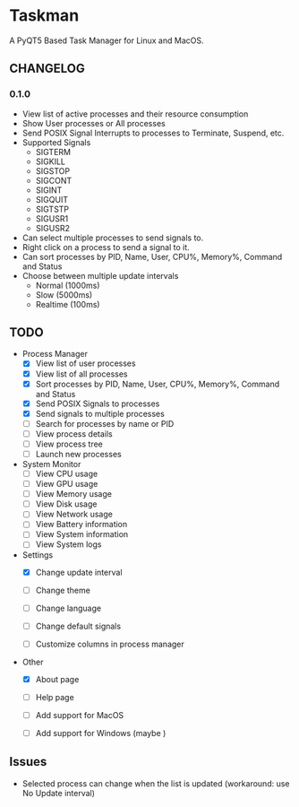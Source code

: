 # Taskman
A PyQT5 Based Task Manager for Linux and MacOS.

## CHANGELOG

### 0.1.0
- View list of active processes and their resource consumption
- Show User processes or All processes
- Send POSIX Signal Interrupts to processes to Terminate, Suspend, etc.
- Supported Signals
  - SIGTERM
  - SIGKILL
  - SIGSTOP
  - SIGCONT
  - SIGINT
  - SIGQUIT
  - SIGTSTP
  - SIGUSR1
  - SIGUSR2
- Can select multiple processes to send signals to.
- Right click on a process to send a signal to it.
- Can sort processes by PID, Name, User, CPU%, Memory%, Command and Status
- Choose between multiple update intervals
  - Normal (1000ms)
  - Slow (5000ms)
  - Realtime (100ms)

## TODO
- Process Manager
  - [X] View list of user processes
  - [X] View list of all processes
  - [X] Sort processes by PID, Name, User, CPU%, Memory%, Command and Status
  - [X] Send POSIX Signals to processes
  - [X] Send signals to multiple processes
  - [ ] Search for processes by name or PID
  - [ ] View process details
  - [ ] View process tree
  - [ ] Launch new processes

- System Monitor
  - [ ] View CPU usage
  - [ ] View GPU usage
  - [ ] View Memory usage
  - [ ] View Disk usage
  - [ ] View Network usage
  - [ ] View Battery information
  - [ ] View System information
  - [ ] View System logs

- Settings
  - [X] Change update interval
  - [ ] Change theme
  - [ ] Change language
  - [ ] Change default signals
  - [ ] Customize columns in process manager



- Other
  - [X] About page
  - [ ] Help page
  - [ ] Add support for MacOS
  - [ ] Add support for Windows (maybe )



## Issues
- Selected process can change when the list is updated (workaround: use No Update interval)




